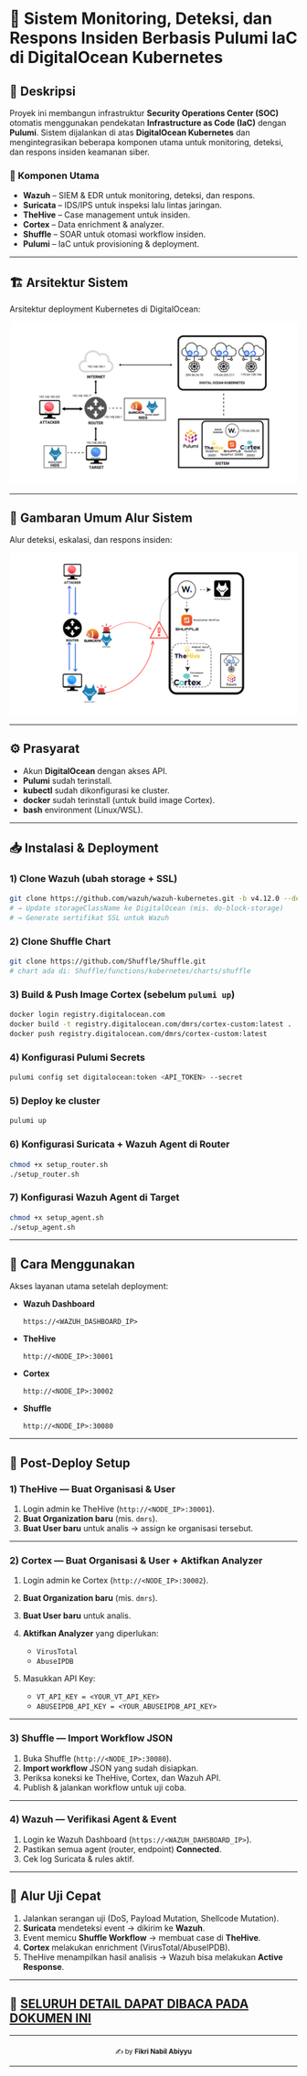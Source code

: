# 🚨 Sistem Monitoring, Deteksi, dan Respons Insiden  Berbasis Pulumi IaC di DigitalOcean Kubernetes

## 📌 Deskripsi
Proyek ini membangun infrastruktur **Security Operations Center (SOC)** otomatis menggunakan pendekatan **Infrastructure as Code (IaC)** dengan **Pulumi**. Sistem dijalankan di atas **DigitalOcean Kubernetes** dan mengintegrasikan beberapa komponen utama untuk monitoring, deteksi, dan respons insiden keamanan siber.

### 🔑 Komponen Utama
- **Wazuh** – SIEM & EDR untuk monitoring, deteksi, dan respons.  
- **Suricata** – IDS/IPS untuk inspeksi lalu lintas jaringan.  
- **TheHive** – Case management untuk insiden.  
- **Cortex** – Data enrichment & analyzer.  
- **Shuffle** – SOAR untuk otomasi workflow insiden.  
- **Pulumi** – IaC untuk provisioning & deployment.  

---

## 🏗️ Arsitektur Sistem
Arsitektur deployment Kubernetes di DigitalOcean:

![Arsitektur Sistem](/gambar/arsitektur.png)

---

## 🔄 Gambaran Umum Alur Sistem
Alur deteksi, eskalasi, dan respons insiden:

![Gambaran Umum](/gambar/gambaran.png)

---

## ⚙️ Prasyarat
- Akun **DigitalOcean** dengan akses API.  
- **Pulumi** sudah terinstall.  
- **kubectl** sudah dikonfigurasi ke cluster.  
- **docker** sudah terinstall (untuk build image Cortex).  
- **bash** environment (Linux/WSL).    

---

## 📥 Instalasi & Deployment

### 1) Clone Wazuh (ubah storage + SSL)
```bash
git clone https://github.com/wazuh/wazuh-kubernetes.git -b v4.12.0 --depth=1
# → Update storageClassName ke DigitalOcean (mis. do-block-storage)
# → Generate sertifikat SSL untuk Wazuh
````

### 2) Clone Shuffle Chart

```bash
git clone https://github.com/Shuffle/Shuffle.git
# chart ada di: Shuffle/functions/kubernetes/charts/shuffle
```

### 3) Build & Push Image **Cortex** (sebelum `pulumi up`)
```bash
docker login registry.digitalocean.com
docker build -t registry.digitalocean.com/dmrs/cortex-custom:latest .
docker push registry.digitalocean.com/dmrs/cortex-custom:latest
```

### 4) Konfigurasi Pulumi Secrets

```bash
pulumi config set digitalocean:token <API_TOKEN> --secret
```

### 5) Deploy ke cluster

```bash
pulumi up
```

### 6) Konfigurasi Suricata + Wazuh Agent di Router

```bash
chmod +x setup_router.sh
./setup_router.sh
```

### 7) Konfigurasi Wazuh Agent di Target

```bash
chmod +x setup_agent.sh
./setup_agent.sh
```

---

## 🚀 Cara Menggunakan

Akses layanan utama setelah deployment:

* **Wazuh Dashboard**

  ```
  https://<WAZUH_DASHBOARD_IP>
  ```

* **TheHive**

  ```
  http://<NODE_IP>:30001
  ```

* **Cortex**

  ```
  http://<NODE_IP>:30002
  ```

* **Shuffle**

  ```
  http://<NODE_IP>:30080
  ```

---

## 🔧 Post-Deploy Setup

### 1) TheHive — Buat Organisasi & User

1. Login admin ke TheHive (`http://<NODE_IP>:30001`).
2. **Buat Organization baru** (mis. `dmrs`).
3. **Buat User baru** untuk analis → assign ke organisasi tersebut.

---

### 2) Cortex — Buat Organisasi & User + Aktifkan Analyzer

1. Login admin ke Cortex (`http://<NODE_IP>:30002`).
2. **Buat Organization baru** (mis. `dmrs`).
3. **Buat User baru** untuk analis.
4. **Aktifkan Analyzer** yang diperlukan:

   * `VirusTotal`
   * `AbuseIPDB`
5. Masukkan API Key:

   * `VT_API_KEY = <YOUR_VT_API_KEY>`
   * `ABUSEIPDB_API_KEY = <YOUR_ABUSEIPDB_API_KEY>`

---

### 3) Shuffle — Import Workflow JSON

1. Buka Shuffle (`http://<NODE_IP>:30080`).
2. **Import workflow** JSON yang sudah disiapkan.
3. Periksa koneksi ke TheHive, Cortex, dan Wazuh API.
4. Publish & jalankan workflow untuk uji coba.

---

### 4) Wazuh — Verifikasi Agent & Event

1. Login ke Wazuh Dashboard (`https://<WAZUH_DAHSBOARD_IP>`).
2. Pastikan semua agent (router, endpoint) **Connected**.
3. Cek log Suricata & rules aktif.

---

## 🧪 Alur Uji Cepat

1. Jalankan serangan uji (DoS, Payload Mutation, Shellcode Mutation).
2. **Suricata** mendeteksi event → dikirim ke **Wazuh**.
3. Event memicu **Shuffle Workflow** → membuat case di **TheHive**.
4. **Cortex** melakukan enrichment (VirusTotal/AbuseIPDB).
5. TheHive menampilkan hasil analisis → Wazuh bisa melakukan **Active Response**.

---
## 📖 [SELURUH DETAIL DAPAT DIBACA PADA DOKUMEN INI](docs/penjelasan.pdf)
---

<p align="center">
  <sub>✍️ by <b>Fikri Nabil Abiyyu</b></sub>
</p>

---
